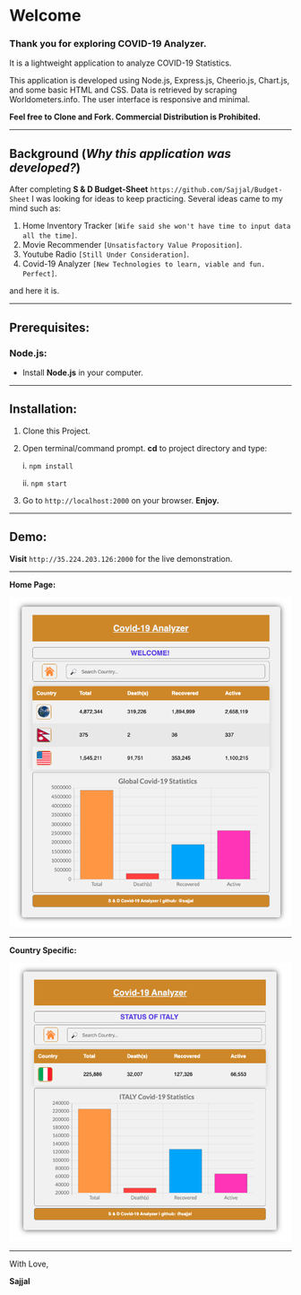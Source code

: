 # Welcome

### Thank you for exploring COVID-19 Analyzer.

It is a lightweight application to analyze COVID-19 Statistics.

This application is developed using Node.js, Express.js, Cheerio.js, Chart.js, and some basic HTML and CSS. Data is retrieved by scraping Worldometers.info. The user interface is responsive and minimal.

**Feel free to Clone and Fork. Commercial Distribution is Prohibited.**

---

## Background (_Why this application was developed?_)

After completing **S & D Budget-Sheet** `https://github.com/Sajjal/Budget-Sheet`
I was looking for ideas to keep practicing. Several ideas came to my mind such as:

1. Home Inventory Tracker `[Wife said she won't have time to input data all the time]`.
2. Movie Recommender `[Unsatisfactory Value Proposition]`.
3. Youtube Radio `[Still Under Consideration]`.
4. Covid-19 Analyzer `[New Technologies to learn, viable and fun. Perfect]`.

and here it is.

---

## Prerequisites:

### Node.js:

- Install **Node.js** in your computer.

---

## Installation:

1. Clone this Project.

2. Open terminal/command prompt. **cd** to project directory and type:

   i. `npm install`

   ii. `npm start`

3. Go to `http://localhost:2000` on your browser. **Enjoy.**

---

## Demo:

**Visit** `http://35.224.203.126:2000` for the live demonstration.

---

**Home Page:**

<img src="https://github.com/Sajjal/Covid-19-Analyzer/blob/master/views/images/Screen_shots/home_page.png">

---

**Country Specific:**

<img src="https://github.com/Sajjal/Covid-19-Analyzer/blob/master/views/images/Screen_shots/country_page.png">

---

With Love,

**Sajjal**
